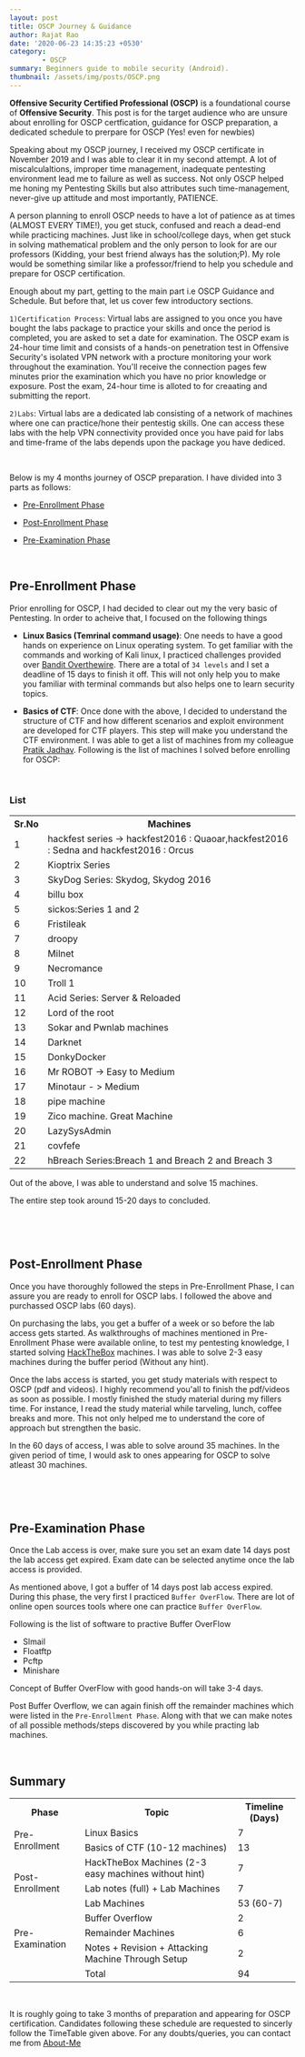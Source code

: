 ```yaml
---
layout: post
title: OSCP Journey & Guidance
author: Rajat Rao
date: '2020-06-23 14:35:23 +0530'
category:
        - OSCP
summary: Beginners guide to mobile security (Android).
thumbnail: /assets/img/posts/OSCP.png
---
```


**Offensive Security Certified Professional (OSCP)** is a foundational course of **Offensive Security**. This post is for the target audience who are unsure about enrolling for OSCP certfication, guidance for OSCP preparation, a dedicated schedule to prerpare for OSCP (Yes! even for newbies)	

Speaking about my OSCP journey, I received my OSCP certificate in November 2019 and I was able to clear it in my second attempt. A lot of miscalculaltions,  improper time management, inadequate pentesting environment lead me to failure as well as success. Not only OSCP helped me honing my Pentesting Skills but also attributes such time-management, never-give up attitude and most importantly, PATIENCE. 

A person planning to enroll OSCP needs to have a lot of patience as at times (ALMOST EVERY TIME!), you get stuck, confused and reach a dead-end while practicing machines. Just like in school/college days, when get stuck in solving mathematical problem and the only person to look for are our professors (Kidding, your best friend always has the solution;P). My role would be something similar like a professor/friend to help you schedule and prepare for OSCP certification.

Enough about my part, getting to the main part i.e OSCP Guidance and Schedule. But before that, let us cover few introductory sections.

`1)Certification Process`: Virtual labs are assigned to you once you have bought the labs package to practice your skills and once the period is completed, you are asked to set a date for examination. The OSCP exam is 24-hour time limit and consists of a hands-on penetration test in Offensive Security's isolated VPN network with a procture monitoring your work throughout the examination. You'll receive the connection pages few minutes prior the examination which you have no prior knowledge or exposure. Post the exam, 24-hour time is alloted to for creaating and submitting the report. 

`2)Labs`: Virtual labs are a dedicated lab consisting of a network of machines where one can practice/hone their pentestig skills. One can access these labs with the help VPN connectivity provided once you have paid for labs and time-frame of the labs depends upon the package you have dediced.

&nbsp;

Below is my 4 months journey of OSCP preparation. I have divided into 3 parts as follows:

* [Pre-Enrollment Phase]({{site.url}})

* [Post-Enrollment Phase]()

* [Pre-Examination Phase]()

<p id="Pre-Enrollment-Phase">&nbsp;</p>

## Pre-Enrollment Phase

Prior enrolling for OSCP, I had decided to clear out my the very basic of Pentesting. In order to acheive that, I focused on the following things

- **Linux Basics (Temrinal command usage)**: One needs to have a good hands on experience on Linux operating system. To get familiar with the commands and working of Kali linux, I practiced challenges provided over [Bandit Overthewire](https://overthewire.org/wargames/bandit/). There are a total of `34 levels` and I set a deadline of 15 days to finish it off. This will not only help you to make you familiar with terminal commands but also helps one to learn security topics.

- **Basics of CTF**: Once done with the above, I decided to understand the structure of CTF and how different scenarios and exploit environment are developed for CTF players. This step will make you understand the CTF environment. I was able to get a list of machines from my colleague [Pratik Jadhav](). Following is the list of machines I solved before enrolling for OSCP:

&nbsp; 

### List

<table style="width:100%">
  <tr>
    <th><b>Sr.No</b></th>
    <th><b>Machines</b></th> 
  </tr>
  <tr>
    <td>1</td>
    <td>hackfest series -> hackfest2016 : Quaoar,hackfest2016 : Sedna and hackfest2016 : Orcus</td>
  </tr>
  <tr>
    <td>2</td>
    <td> Kioptrix Series</td>
  </tr>
  <tr>
    <td>3</td>
    <td>SkyDog Series: Skydog, Skydog 2016</td>
  </tr>
  <tr>
    <td>4</td>
    <td>billu box</td>
  </tr>
  <tr>
    <td>5</td>
    <td>sickos:Series 1 and 2</td>
  </tr>
  <tr>
    <td>6</td>
    <td>Fristileak</td>
  </tr>
  <tr>
    <td>7</td>
    <td>droopy</td>
  </tr>
  <tr>
    <td>8</td>
    <td>Milnet</td>
  </tr>
  <tr>
    <td>9</td>
    <td>Necromance</td>
  </tr>
  <tr>
    <td>10</td>
    <td>Troll 1</td>
  </tr>
  <tr>
    <td>11</td>
    <td>Acid Series: Server & Reloaded</td>
  </tr>
  <tr>
    <td>12</td>
    <td>Lord of the root</td>
  </tr>
  <tr>
    <td>13</td>
    <td>Sokar and Pwnlab machines</td>
  </tr>
  <tr>
    <td>14</td>
    <td>Darknet</td>
  </tr>
  <tr>
    <td>15</td>
    <td>DonkyDocker</td>
  </tr>
  <tr>
    <td>16</td>
    <td>Mr ROBOT -> Easy to Medium</td>
  </tr>
  <tr>
    <td>17</td>
    <td>Minotaur - > Medium</td>
  </tr>
  <tr>
    <td>18</td>
    <td>pipe machine </td>
  </tr>
  <tr>
    <td>19</td>
    <td>Zico machine. Great Machine</td>
  </tr>
  <tr>
    <td>20</td>
    <td>LazySysAdmin</td>
  </tr>
  <tr>
    <td>21</td>
    <td>covfefe</td>
  </tr>
  <tr>
    <td>22</td>
    <td>hBreach Series:Breach 1 and Breach 2 and Breach 3</td>
  </tr>

  
</table>


Out of the above, I was able to understand and solve 15 machines. 

The entire step took around 15-20 days to concluded.

&nbsp; 
<p id="Post-Enrollment-Phase">&nbsp;</p>

## Post-Enrollment Phase

Once you have thoroughly followed the steps in Pre-Enrollment Phase, I can assure you are ready to enroll for OSCP labs. I followed the above and purchassed OSCP labs (60 days). 

On purchasing the labs, you get a buffer of a week or so before the lab access gets started. As walkthroughs of machines mentioned in Pre-Enrollment Phase were available online, to test my pentesting knowledge, I started solving [HackTheBox](https://www.hackthebox.eu/) machines. I was able to solve 2-3 easy machines during the buffer period (Without any hint). 

Once the labs access is started, you get study materials with respect to OSCP (pdf and videos). I highly recommend you'all to finish the pdf/videos as soon as possible. I mostly finished the study material during my fillers time. For instance, I read the study material while tarveling, lunch, coffee breaks and more. This not only helped me to understand the core of approach but strengthen the basic.

In the 60 days of access, I was able to solve around 35 machines. In the given period of time, I would ask to ones appearing for OSCP to solve atleast 30 machines.



&nbsp; 
<p id="Pre-Examination Phase">&nbsp;</p>

## Pre-Examination Phase

Once the Lab access is over, make sure you set an exam date 14 days post the lab access get expired. Exam date can be selected anytime once the lab access is provided. 

As mentioned above, I got a buffer of 14 days post lab access expired. During this phase, the very first I practiced `Buffer OverFlow`. There are lot of online open sources tools where one can practice `Buffer OverFlow`. 

Following is the list of software to practive Buffer OverFlow
- Slmail
- Floatftp
- Pcftp
- Minishare

Concept of Buffer OverFlow with good hands-on will take 3-4 days. 

Post Buffer Overflow, we can again finish off the remainder machines which were listed in the `Pre-Enrollment Phase`. Along with that we can make notes of all possible methods/steps discovered by you while practing lab machines.

&nbsp;

## Summary

<table style="width:100%">
  <tr>
    <th><b>Phase</b></th>
    <th><b>Topic</b></th> 
    <th><b>Timeline (Days)</b></th> 

  </tr>
  <tr>
    <td rowspan="2">Pre-Enrollment</td>
    <td>Linux Basics</td>
    <td>7<br>
    </td>
  </tr>
  <tr>
    <td>Basics of CTF (10-12 machines)</td>
    <td>13</td>
  </tr>
  <tr>
    <td rowspan="3">Post-Enrollment</td>
    <td>HackTheBox Machines (2-3 easy machines without hint)</td>
    <td>7</td>
  </tr>
  <tr>
    <td>Lab notes (full) + Lab Machines</td>
    <td>7</td>
  </tr>
  <tr>
    <td>Lab Machines</td>
    <td>53 (60-7)</td>
  </tr>
  <tr>
    <td rowspan="3">Pre-Examination</td>
    <td>Buffer Overflow</td>
    <td>2</td>
  </tr>
  <tr>
    <td>Remainder Machines</td>
    <td>6</td>
  </tr>
  <tr>
    <td>Notes + Revision + Attacking Machine Through Setup</td>
    <td>2</td>
  </tr>
  <tr>
    <td ></td>
    <td>Total</td>
    <td>94</td>
  </tr>
</table>

&nbsp;

It is roughly going to take 3 months of preparation and appearing for OSCP certification. Candidates following these schedule are requested to sincerly follow the TimeTable given above. For any doubts/queries, you can contact me from [About-Me](https://rajatrao-13.github.io//about#/)



